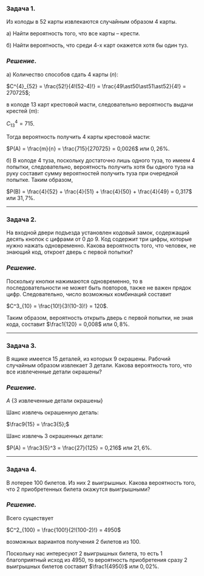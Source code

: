 ### **Задача 1**.

Из колоды в 52 карты извлекаются случайным образом 4 карты. 

a) Найти вероятность того, что все карты – крести. 

б) Найти вероятность, что среди 4-х карт окажется хотя бы один туз.

### ***Решение***.

а) Количество способов сдать 4 карты ($n$):

 $C^{4}_{52} = \frac{52!}{4!(52-4)!} = \frac{49\ast50\ast51\ast52}{4!} = 270725$; 

в колоде 13 карт крестовой масти, следовательно вероятность выдачи крестей ($m$):

$С^4_{13} = 715$.

Тогда вероятность получить 4 карты крестовой масти:

$P(A) = \frac{m}{n} = \frac{715}{270725} = 0,0026$ или $0,26$%. 

б) В колоде 4 туза, поскольку достаточно лишь одного туза, то имеем 4 попытки, следовательно, вероятность получить хотя бы одного туза на руку составит сумму вероятностей получить туза при очередной попытке. Таким образом,

$P(B) = \frac{4}{52} + \frac{4}{51} + \frac{4}{50} + \frac{4}{49} = 0,317$ или $31,7$%.

---

### **Задача 2.**
На входной двери подъезда установлен кодовый замок, содержащий десять кнопок с цифрами от 0 до 9. 
Код содержит три цифры, которые нужно нажать одновременно. Какова вероятность того, 
что человек, не знающий код, откроет дверь с первой попытки?

### ***Решение.***
Поскольку кнопки нажимаются одновременно, то в последовательности не может быть повторов, также не важен прядок цифр.
Следовательно, число возможных комбинаций составит 

$С^3_{10} = \frac{10!}{3!(10-3)!} = 120$.

Таким образом, вероятность открыть дверь с первой попытки, не зная кода, составит $\frac1{120} = 0,008$ или $0,8$%.

---
### **Задача 3.**
В ящике имеется 15 деталей, из которых 9 окрашены. 
Рабочий случайным образом извлекает 3 детали. 
Какова вероятность того, что все извлеченные детали окрашены?

### ***Решение.***
$A$ {3 извлеченные детали окрашены}

Шанс извлечь окрашенную деталь:

$\frac9{15} = \frac3{5};$

Шанс извлечь 3 окрашенных детали:

$P(A) = \frac3{5}^3 = \frac{27}{125} = 0,216$ или $21,6$%.

---
### **Задача 4.**
В лотерее 100 билетов. Из них 2 выигрышных. Какова вероятность того, что 2 приобретенных билета окажутся выигрышными?

### ***Решение.***

Всего существует

$C^2_{100} = \frac{100!}{2!(100-2)!} = 4950$

возможных вариантов получения 2 билетов из 100. 

Поскольку нас интересуют 2 выигрышных билета, то есть 1 благоприятный исход из 4950, то вероятность приобретения сразу 2 выигрышных билетов составит
$\frac1{4950}$ или $0,02$%.
